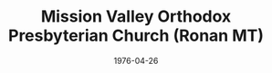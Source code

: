 ---
date: &id001 1976-04-26
end_date: null
location:
  address: null
  city: Ronan
  state: MT
minister:
- end: 1986-01-01
  name: Russell Piper
  start: 1976-01-01
  type: Pastor
ministers:
- Russell Piper
name: Mission Valley Orthodox Presbyterian Church
names:
- end: 1987-04-25
  name: Mission Valley Orthodox Presbyterian Church
  start: 1976-04-26
origination_date: *id001
raw_data: "MT\nRonan\nMission Valley Orthodox Presbyterian Church  (April 26, 1976\u2013\
  April 25, 1987)\nPastor: Russell Piper, 1976\u201386"
states:
- MT
status:
  active: false
  end_date: null
  reason: null
  received_from: null
  withdrawal_to: null
title: Mission Valley Orthodox Presbyterian Church (Ronan MT)
year_established:
- 1976

---